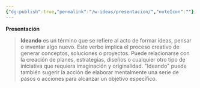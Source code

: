 ```yaml
---
{"dg-publish":true,"permalink":"/w-ideas/presentacion/","noteIcon":""}
---
```


**Presentación**

> **Ideando** es un término que se refiere al acto de formar ideas, pensar o inventar algo nuevo. Este verbo implica el proceso creativo de generar conceptos, soluciones o proyectos. Puede relacionarse con la creación de planes, estrategias, diseños o cualquier otro tipo de iniciativa que requiera imaginación y originalidad. "Ideando" puede también sugerir la acción de elaborar mentalmente una serie de pasos o acciones para alcanzar un objetivo específico.

